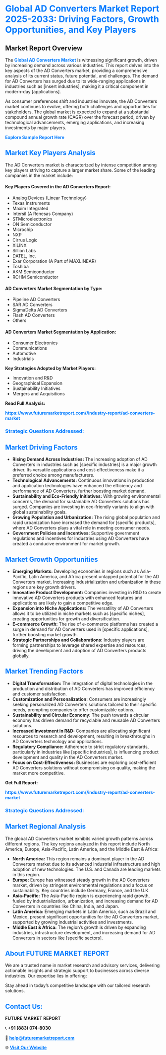 <h1 style="color: #007BFF;">Global AD Converters Market Report 2025-2033: Driving Factors, Growth Opportunities, and Key Players</h1>

<section id="overview">
<h2>Market Report Overview</h2>
<p>The <a href="https://www.futuremarketreport.com//industry-report/ad-converters-market" style="color: #007BFF; text-decoration: none;"><strong>Global AD Converters Market</strong></a> is witnessing significant growth, driven by increasing demand across various industries. This report delves into the key aspects of the AD Converters market, providing a comprehensive analysis of its current status, future potential, and challenges. The demand for AD Converters has surged due to its wide-ranging applications in industries such as [insert industries], making it a critical component in modern-day [applications].</p>
<p>As consumer preferences shift and industries innovate, the AD Converters market continues to evolve, offering both challenges and opportunities for stakeholders. The global market is expected to expand at a substantial compound annual growth rate (CAGR) over the forecast period, driven by technological advancements, emerging applications, and increasing investments by major players.</p>
</section>

<section id="overview">
<p><a href="https://www.futuremarketreport.com//request-sample/reportId=90571" style="color: #007BFF; text-decoration: none;"><strong>Explore Sample Report Here</strong></a></p>
</section>

<section id="key-players">
<h2 style="color: #007BFF;">Market Key Players Analysis</h2>
<p>The AD Converters market is characterized by intense competition among key players striving to capture a larger market share. Some of the leading companies in the market include:</p>
<h4>Key Players Covered in the AD Converters Report:</h4>
<ul><li>Analog Devices (Linear Technology)</li><li>Texas Instruments</li><li>Maxim Integrated</li><li>Intersil (A Renesas Company)</li><li>STMicroelectronics</li><li>ON Semiconductor</li><li>Microchip</li><li>NXP</li><li>Cirrus Logic</li><li>XILINX</li><li>Sillion Labs</li><li>DATEL, Inc.</li><li>Exar Corporation (A Part of MAXLINEAR)</li><li>Toshiba</li><li>AKM Semiconductor</li><li>ROHM Semiconductor</li></ul>
<h4>AD Converters Market Segmentation by Type:</h4>
<ul><li>Pipeline AD Converters</li><li>SAR AD Converters</li><li>SigmaDelta AD Converters</li><li>Flash AD Converters</li><li>Others</li></ul>

<h4>AD Converters Market Segmentation by Application:</h4>
<ul><li>Consumer Electronics</li><li>Communications</li><li>Automotive</li><li>Industrials</li></ul>
<p><strong>Key Strategies Adopted by Market Players:</strong></p>
<ul>
<li>Innovation and R&D</li>
<li>Geographical Expansion</li>
<li>Sustainability Initiatives</li>
<li>Mergers and Acquisitions</li>
</ul>
</section>

<section>
<p><strong>Read Full Analysis: </strong></p><a href="https://www.futuremarketreport.com//industry-report/ad-converters-market" style="color: #007BFF; text-decoration: none;"><strong>https://www.futuremarketreport.com//industry-report/ad-converters-market</strong></a>
<h3 style="color: #007BFF;">Strategic Questions Addressed:</h3>
</section>

<section id="driving-factors">
<h2 style="color: #007BFF;">Market Driving Factors</h2>
<ul>
<li><strong>Rising Demand Across Industries:</strong> The increasing adoption of AD Converters in industries such as [specific industries] is a major growth driver. Its versatile applications and cost-effectiveness make it a preferred choice among manufacturers.</li>
<li><strong>Technological Advancements:</strong> Continuous innovations in production and application technologies have enhanced the efficiency and performance of AD Converters, further boosting market demand.</li>
<li><strong>Sustainability and Eco-Friendly Initiatives:</strong> With growing environmental concerns, the demand for sustainable AD Converters solutions has surged. Companies are investing in eco-friendly variants to align with global sustainability goals.</li>
<li><strong>Growing Population and Urbanization:</strong> The rising global population and rapid urbanization have increased the demand for [specific products], where AD Converters plays a vital role in meeting consumer needs.</li>
<li><strong>Government Policies and Incentives:</strong> Supportive government regulations and incentives for industries using AD Converters have created a conducive environment for market growth.</li>
</ul>
</section>

<section id="growth-opportunities">
<h2 style="color: #007BFF;">Market Growth Opportunities</h2>
<ul>
<li><strong>Emerging Markets:</strong> Developing economies in regions such as Asia-Pacific, Latin America, and Africa present untapped potential for the AD Converters market. Increasing industrialization and urbanization in these regions are key growth drivers.</li>
<li><strong>Innovative Product Development:</strong> Companies investing in R&D to create innovative AD Converters products with enhanced features and applications are likely to gain a competitive edge.</li>
<li><strong>Expansion into Niche Applications:</strong> The versatility of AD Converters allows it to be utilized in niche markets such as [specific niches], creating opportunities for growth and diversification.</li>
<li><strong>E-commerce Growth:</strong> The rise of e-commerce platforms has created a surge in demand for AD Converters used in [specific applications], further boosting market growth.</li>
<li><strong>Strategic Partnerships and Collaborations:</strong> Industry players are forming partnerships to leverage shared expertise and resources, driving the development and adoption of AD Converters products globally.</li>
</ul>
</section>

<section id="trending-factors">
<h2 style="color: #007BFF;">Market Trending Factors</h2>
<ul>
<li><strong>Digital Transformation:</strong> The integration of digital technologies in the production and distribution of AD Converters has improved efficiency and customer satisfaction.</li>
<li><strong>Customization and Personalization:</strong> Consumers are increasingly seeking personalized AD Converters solutions tailored to their specific needs, prompting companies to offer customizable options.</li>
<li><strong>Sustainability and Circular Economy:</strong> The push towards a circular economy has driven demand for recyclable and reusable AD Converters solutions.</li>
<li><strong>Increased Investment in R&D:</strong> Companies are allocating significant resources to research and development, resulting in breakthroughs in AD Converters technology and applications.</li>
<li><strong>Regulatory Compliance:</strong> Adherence to strict regulatory standards, particularly in industries like [specific industries], is influencing product development and quality in the AD Converters market.</li>
<li><strong>Focus on Cost-Effectiveness:</strong> Businesses are exploring cost-efficient AD Converters solutions without compromising on quality, making the market more competitive.</li>
</ul>
</section>

<section>
<p><strong>Get Full Report: </strong></p><a href="https://www.futuremarketreport.com//industry-report/ad-converters-market" style="color: #007BFF; text-decoration: none;"><strong>https://www.futuremarketreport.com//industry-report/ad-converters-market</strong></a>
<h3 style="color: #007BFF;">Strategic Questions Addressed:</h3>
</section>


<section id="regional-analysis">
<h2 style="color: #007BFF;">Market Regional Analysis</h2>
<p>The global AD Converters market exhibits varied growth patterns across different regions. The key regions analyzed in this report include North America, Europe, Asia-Pacific, Latin America, and the Middle East & Africa:</p>
<ul>
<li><strong>North America:</strong> This region remains a dominant player in the AD Converters market due to its advanced industrial infrastructure and high adoption of new technologies. The U.S. and Canada are leading markets in this region.</li>
<li><strong>Europe:</strong> Europe has witnessed steady growth in the AD Converters market, driven by stringent environmental regulations and a focus on sustainability. Key countries include Germany, France, and the U.K.</li>
<li><strong>Asia-Pacific:</strong> The Asia-Pacific region is experiencing rapid growth, fueled by industrialization, urbanization, and increasing demand for AD Converters in countries like China, India, and Japan.</li>
<li><strong>Latin America:</strong> Emerging markets in Latin America, such as Brazil and Mexico, present significant opportunities for the AD Converters market, supported by growing industrial activities and investments.</li>
<li><strong>Middle East & Africa:</strong> The region’s growth is driven by expanding industries, infrastructure development, and increasing demand for AD Converters in sectors like [specific sectors].</li>
</ul>
</section>

<footer>
<h2 style="color: #007BFF;">About FUTURE MARKET REPORT</h2>
<p>We are a trusted name in market research and advisory services, delivering actionable insights and strategic support to businesses across diverse industries. Our expertise lies in offering:</p>

<p>Stay ahead in today’s competitive landscape with our tailored research solutions.</p>

<h2 style="color: #007BFF;">Contact Us:</h2>
<p><strong>FUTURE MARKET REPORT</strong></p>
<p>📞 <strong>+91 (883) 074-8030</strong></p>
<p>📧 <strong><a href="mailto:help@futuremarketreport.com" style="color: #007BFF;">help@futuremarketreport.com</a></strong></p>
<p>🌐 <strong><a href="https://www.futuremarketreport.com/" style="color: #007BFF;">Visit Our Website</a></strong></p>
</footer>
